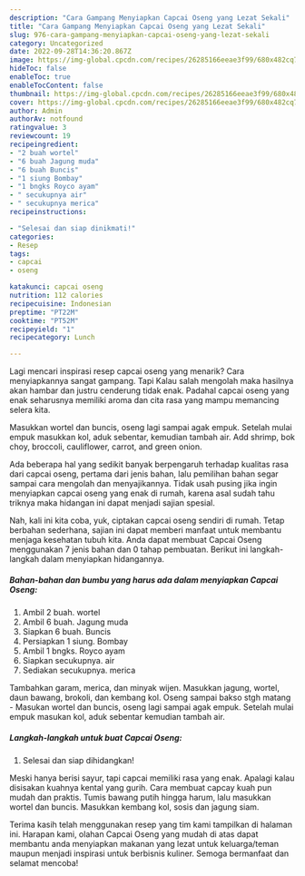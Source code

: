 ```yaml
---
description: "Cara Gampang Menyiapkan Capcai Oseng yang Lezat Sekali"
title: "Cara Gampang Menyiapkan Capcai Oseng yang Lezat Sekali"
slug: 976-cara-gampang-menyiapkan-capcai-oseng-yang-lezat-sekali
category: Uncategorized
date: 2022-09-28T14:36:20.867Z
image: https://img-global.cpcdn.com/recipes/26285166eeae3f99/680x482cq70/capcai-oseng-foto-resep-utama.jpg
hideToc: false
enableToc: true
enableTocContent: false
thumbnail: https://img-global.cpcdn.com/recipes/26285166eeae3f99/680x482cq70/capcai-oseng-foto-resep-utama.jpg
cover: https://img-global.cpcdn.com/recipes/26285166eeae3f99/680x482cq70/capcai-oseng-foto-resep-utama.jpg
author: Admin
authorAv: notfound
ratingvalue: 3
reviewcount: 19
recipeingredient:
- "2 buah wortel"
- "6 buah Jagung muda"
- "6 buah Buncis"
- "1 siung Bombay"
- "1 bngks Royco ayam"
- " secukupnya air"
- " secukupnya merica"
recipeinstructions:

- "Selesai dan siap dinikmati!"
categories:
- Resep
tags:
- capcai
- oseng

katakunci: capcai oseng 
nutrition: 112 calories
recipecuisine: Indonesian
preptime: "PT22M"
cooktime: "PT52M"
recipeyield: "1"
recipecategory: Lunch

---
```



Lagi mencari inspirasi resep capcai oseng yang menarik? Cara menyiapkannya sangat gampang. Tapi Kalau salah mengolah maka hasilnya akan hambar dan justru cenderung tidak enak. Padahal capcai oseng yang enak seharusnya memiliki aroma dan cita rasa yang mampu memancing selera kita.


Masukkan wortel dan buncis, oseng lagi sampai agak empuk. Setelah mulai empuk masukkan kol, aduk sebentar, kemudian tambah air. Add shrimp, bok choy, broccoli, cauliflower, carrot, and green onion.

Ada beberapa hal yang sedikit banyak berpengaruh terhadap kualitas rasa dari capcai oseng, pertama dari jenis bahan, lalu pemilihan bahan segar sampai cara mengolah dan menyajikannya. Tidak usah pusing jika ingin menyiapkan capcai oseng yang enak di rumah, karena asal sudah tahu triknya maka hidangan ini dapat menjadi sajian spesial.


Nah, kali ini kita coba, yuk, ciptakan capcai oseng sendiri di rumah. Tetap berbahan sederhana, sajian ini dapat memberi manfaat untuk membantu menjaga kesehatan tubuh kita. Anda dapat membuat Capcai Oseng menggunakan 7 jenis bahan dan 0 tahap pembuatan. Berikut ini langkah-langkah dalam menyiapkan hidangannya.

<!--inarticleads1-->

##### Bahan-bahan dan bumbu yang harus ada dalam menyiapkan Capcai Oseng:

1. Ambil 2 buah. wortel
1. Ambil 6 buah. Jagung muda
1. Siapkan 6 buah. Buncis
1. Persiapkan 1 siung. Bombay
1. Ambil 1 bngks. Royco ayam
1. Siapkan  secukupnya. air
1. Sediakan  secukupnya. merica


Tambahkan garam, merica, dan minyak wijen. Masukkan jagung, wortel, daun bawang, brokoli, dan kembang kol. Oseng sampai bakso stgh matang - Masukan wortel dan buncis, oseng lagi sampai agak empuk. Setelah mulai empuk masukan kol, aduk sebentar kemudian tambah air. 

<!--inarticleads2-->

##### Langkah-langkah untuk buat Capcai Oseng:


1. Selesai dan siap dihidangkan!

Meski hanya berisi sayur, tapi capcai memiliki rasa yang enak. Apalagi kalau disisakan kuahnya kental yang gurih. Cara membuat capcay kuah pun mudah dan praktis. Tumis bawang putih hingga harum, lalu masukkan wortel dan buncis. Masukkan kembang kol, sosis dan jagung siam. 

Terima kasih telah menggunakan resep yang tim kami tampilkan di halaman ini. Harapan kami, olahan Capcai Oseng yang mudah di atas dapat membantu anda menyiapkan makanan yang lezat untuk keluarga/teman maupun menjadi inspirasi untuk berbisnis kuliner. Semoga bermanfaat dan selamat mencoba!
